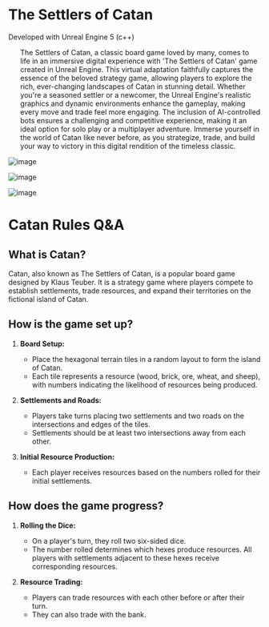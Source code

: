# The Settlers of Catan 

Developed with Unreal Engine 5 (c++) 
<ul>
The Settlers of Catan, a classic board game loved by many, comes to life in an immersive digital experience with 'The Settlers of Catan' game created in Unreal Engine. This virtual adaptation faithfully captures the essence of the beloved strategy game, allowing players to explore the rich, ever-changing landscapes of Catan in stunning detail. Whether you're a seasoned settler or a newcomer, the Unreal Engine's realistic graphics and dynamic environments enhance the gameplay, making every move and trade feel more engaging. The inclusion of AI-controlled bots ensures a challenging and competitive experience, making it an ideal option for solo play or a multiplayer adventure. Immerse yourself in the world of Catan like never before, as you strategize, trade, and build your way to victory in this digital rendition of the timeless classic.
</ul>

![image](https://user-images.githubusercontent.com/20707335/232779411-15c88bda-44be-45da-a9c2-29c078ca7220.png)

![image](https://github.com/Aruuni/CATAN/assets/20707335/79c9493b-5453-41d5-8155-0c8a400cbe21)

![image](https://github.com/Aruuni/CATAN/assets/20707335/5e26a29a-b475-4075-8ca2-65f61016f92f)

# Catan Rules Q&A

## What is Catan?

Catan, also known as The Settlers of Catan, is a popular board game designed by Klaus Teuber. It is a strategy game where players compete to establish settlements, trade resources, and expand their territories on the fictional island of Catan.

## How is the game set up?

1. **Board Setup:**
   - Place the hexagonal terrain tiles in a random layout to form the island of Catan.
   - Each tile represents a resource (wood, brick, ore, wheat, and sheep), with numbers indicating the likelihood of resources being produced.

2. **Settlements and Roads:**
   - Players take turns placing two settlements and two roads on the intersections and edges of the tiles.
   - Settlements should be at least two intersections away from each other.

3. **Initial Resource Production:**
   - Each player receives resources based on the numbers rolled for their initial settlements.

## How does the game progress?

1. **Rolling the Dice:**
   - On a player's turn, they roll two six-sided dice.
   - The number rolled determines which hexes produce resources. All players with settlements adjacent to these hexes receive corresponding resources.

2. **Resource Trading:**
   - Players can trade resources with each other before or after their turn.
   - They can also trade with the bank.
